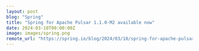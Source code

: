 ```yaml
---
layout: post
blog: "Spring"
title: "Spring for Apache Pulsar 1.1.0-M2 available now"
date: 2024-03-18T00:00:00Z
image: images/spring.png
remote_url: "https://spring.io/blog/2024/03/18/spring-for-apache-pulsar-1-1-0-m2-available-now"
---
```

